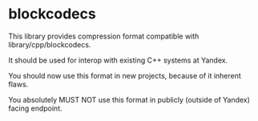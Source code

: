 # blockcodecs

This library provides compression format compatible with
library/cpp/blockcodecs.

It should be used for interop with existing C++ systems at Yandex.

You should now use this format in new projects, because of it inherent
flaws.

You absolutely MUST NOT use this format in publicly (outside of
Yandex) facing endpoint.
